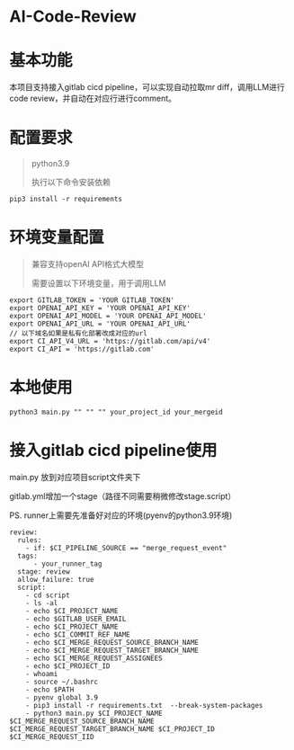 # AI-Code-Review

# 基本功能
本项目支持接入gitlab cicd pipeline，可以实现自动拉取mr diff，调用LLM进行code review，并自动在对应行进行comment。

# 配置要求
> python3.9
> 
> 执行以下命令安装依赖
```shell    
pip3 install -r requirements
```

# 环境变量配置
> 兼容支持openAI API格式大模型
> 
> 需要设置以下环境变量，用于调用LLM
```shell
export GITLAB_TOKEN = 'YOUR GITLAB_TOKEN'
export OPENAI_API_KEY = 'YOUR OPENAI_API_KEY'
export OPENAI_API_MODEL = 'YOUR OPENAI_API_MODEL'
export OPENAI_API_URL = 'YOUR OPENAI_API_URL'
// 以下域名如果是私有化部署改成对应的url
export CI_API_V4_URL = 'https://gitlab.com/api/v4'
export CI_API = 'https://gitlab.com'

```

# 本地使用
```shell
python3 main.py "" "" "" your_project_id your_mergeid

```
# 接入gitlab cicd pipeline使用
main.py 放到对应项目script文件夹下

gitlab.yml增加一个stage（路径不同需要稍微修改stage.script）

PS. runner上需要先准备好对应的环境(pyenv的python3.9环境)
```shell
review:
  rules:
    - if: $CI_PIPELINE_SOURCE == "merge_request_event"
  tags:
      - your_runner_tag
  stage: review
  allow_failure: true
  script:
    - cd script
    - ls -al
    - echo $CI_PROJECT_NAME
    - echo $GITLAB_USER_EMAIL
    - echo $CI_PROJECT_NAME
    - echo $CI_COMMIT_REF_NAME
    - echo $CI_MERGE_REQUEST_SOURCE_BRANCH_NAME
    - echo $CI_MERGE_REQUEST_TARGET_BRANCH_NAME
    - echo $CI_MERGE_REQUEST_ASSIGNEES
    - echo $CI_PROJECT_ID
    - whoami
    - source ~/.bashrc
    - echo $PATH
    - pyenv global 3.9
    - pip3 install -r requirements.txt  --break-system-packages
    - python3 main.py $CI_PROJECT_NAME $CI_MERGE_REQUEST_SOURCE_BRANCH_NAME $CI_MERGE_REQUEST_TARGET_BRANCH_NAME $CI_PROJECT_ID $CI_MERGE_REQUEST_IID

```
